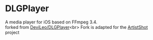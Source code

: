 # DLGPlayer
A media player for iOS based on FFmpeg 3.4.<br>
forked from [DeviLeo/DLGPlayer](https://github.com/DeviLeo/DLGPlayer "https://github.com/DeviLeo/DLGPlayer")<br>
Fork is adapted for the [ArtistShot](https://itunes.apple.com/app/artistshot-new-releases-concerts-charts/id1261037089 "https://itunes.apple.com/app/artistshot-new-releases-concerts-charts/id1261037089") project

